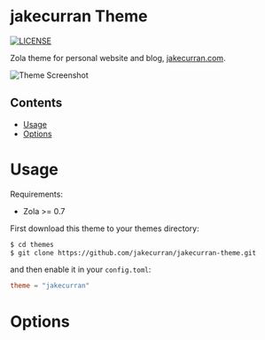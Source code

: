 # jakecurran Theme

[![LICENSE](https://img.shields.io/badge/license-MIT-lightgrey.svg)][LICENSE]

Zola theme for personal website and blog, [jakecurran.com].

![Theme Screenshot](https://i.imgur.com/l182IYg.jpg)

## Contents

- [Usage](#usage)
- [Options](#options)

# Usage

Requirements:

- Zola >= 0.7

First download this theme to your themes directory:

```bash
$ cd themes
$ git clone https://github.com/jakecurran/jakecurran-theme.git
```

and then enable it in your `config.toml`:

```toml
theme = "jakecurran"
```

# Options



[LICENSE]: https://raw.githubusercontent.com/jakecurran/jakecurran-theme/master/LICENSE
[jakecurran.com]: https://jakecurran.com
